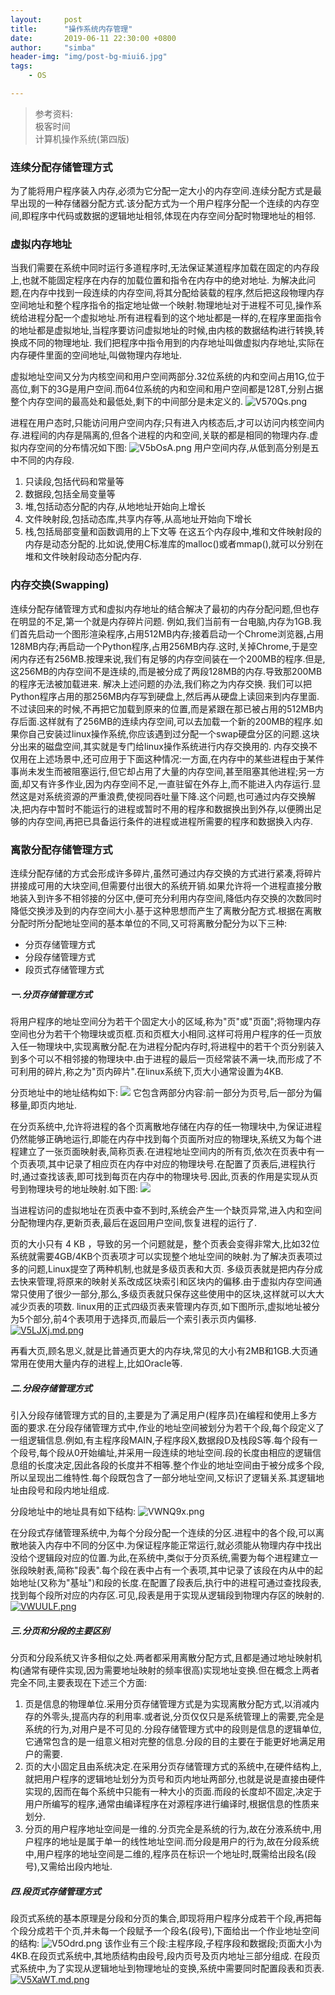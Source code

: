 ```yaml
---
layout:     post
title:      "操作系统内存管理"
date:       2019-06-11 22:30:00 +0800
author:     "simba"
header-img: "img/post-bg-miui6.jpg"
tags:
    - OS

---
```


>参考资料:<br>
>极客时间<br>
>计算机操作系统(第四版)

### 连续分配存储管理方式
为了能将用户程序装入内存,必须为它分配一定大小的内存空间.连续分配方式是最早出现的一种存储器分配方式.该分配方式为一个用户程序分配一个连续的内存空间,即程序中代码或数据的逻辑地址相邻,体现在内存空间分配时物理地址的相邻.


### 虚拟内存地址
当我们需要在系统中同时运行多道程序时,无法保证某道程序加载在固定的内存段上,也就不能固定程序在内存的加载位置和指令在内存中的绝对地址.
为解决此问题,在内存中找到一段连续的内存空间,将其分配给装载的程序,然后把这段物理内存空间地址和整个程序指令的指定地址做一个映射.物理地址对于进程不可见,操作系统给进程分配一个虚拟地址.所有进程看到的这个地址都是一样的,在程序里面指令的地址都是虚拟地址,当程序要访问虚拟地址的时候,由内核的数据结构进行转换,转换成不同的物理地址.
我们把程序中指令用到的内存地址叫做虚拟内存地址,实际在内存硬件里面的空间地址,叫做物理内存地址.

虚拟地址空间又分为内核空间和用户空间两部分.32位系统的内和空间占用1G,位于高位,剩下的3G是用户空间.而64位系统的内和空间和用户空间都是128T,分别占据整个内存空间的最高处和最低处,剩下的中间部分是未定义的.
![V570Qs.png](https://s2.ax1x.com/2019/06/14/V570Qs.png)

进程在用户态时,只能访问用户空间内存;只有进入内核态后,才可以访问内核空间内存.进程间的内存是隔离的,但各个进程的内和空间,关联的都是相同的物理内存.虚拟内存空间的分布情况如下图:
![V5bOsA.png](https://s2.ax1x.com/2019/06/14/V5bOsA.png)
用户空间内存,从低到高分别是五中不同的内存段.
1. 只读段,包括代码和常量等
2. 数据段,包括全局变量等
3. 堆,包括动态分配的内存,从地地址开始向上增长
4. 文件映射段,包括动态库,共享内存等,从高地址开始向下增长
5. 栈,包括局部变量和函数调用的上下文等
在这五个内存段中,堆和文件映射段的内存是动态分配的.比如说,使用C标准库的malloc()或者mmap(),就可以分别在堆和文件映射段动态分配内存.


### 内存交换(Swapping)
连续分配存储管理方式和虚拟内存地址的结合解决了最初的内存分配问题,但也存在明显的不足,第一个就是内存碎片问题.
例如,我们当前有一台电脑,内存为1GB.我们首先启动一个图形渲染程序,占用512MB内存;接着启动一个Chrome浏览器,占用128MB内存;再启动一个Python程序,占用256MB内存.这时,关掉Chrome,于是空闲内存还有256MB.按理来说,我们有足够的内存空间装在一个200MB的程序.但是,这256MB的内存空间不是连续的,而是被分成了两段128MB的内存.导致那200MB的程序无法被加载进来.
解决上述问题的办法,我们称之为内存交换.
我们可以把Python程序占用的那256MB内存写到硬盘上,然后再从硬盘上读回来到内存里面.不过读回来的时候,不再把它加载到原来的位置,而是紧跟在那已被占用的512MB内存后面.这样就有了256MB的连续内存空间,可以去加载一个新的200MB的程序.如果你自己安装过linux操作系统,你应该遇到过分配一个swap硬盘分区的问题.这块分出来的磁盘空间,其实就是专门给linux操作系统进行内存交换用的.
内存交换不仅用在上述场景中,还可应用于下面这种情况:一方面,在内存中的某些进程由于某件事尚未发生而被阻塞运行,但它却占用了大量的内存空间,甚至阻塞其他进程;另一方面,却又有许多作业,因为内存空间不足,一直驻留在外存上,而不能进入内存运行.显然这是对系统资源的严重浪费,使视同吞吐量下降.这个问题,也可通过内存交换解决,把内存中暂时不能运行的进程或暂时不用的程序和数据换出到外存,以便腾出足够的内存空间,再把已具备运行条件的进程或进程所需要的程序和数据换入内存.


### 离散分配存储管理方式
连续分配存储的方式会形成许多碎片,虽然可通过内存交换的方式进行紧凑,将碎片拼接成可用的大块空间,但需要付出很大的系统开销.如果允许将一个进程直接分散地装入到许多不相邻接的分区中,便可充分利用内存空间,降低内存交换的次数同时降低交换涉及到的内存空间大小.基于这种思想而产生了离散分配方式.根据在离散分配时所分配地址空间的基本单位的不同,又可将离散分配分为以下三种:
* 分页存储管理方式
* 分段存储管理方式
* 段页式存储管理方式

##### 一.分页存储管理方式
将用户程序的地址空间分为若干个固定大小的区域,称为"页"或"页面";将物理内存空间也分为若干个物理块或页框.页和页框大小相同.这样可将用户程序的任一页放入任一物理块中,实现离散分配.在为进程分配内存时,将进程中的若干个页分别装入到多个可以不相邻接的物理块中.由于进程的最后一页经常装不满一块,而形成了不可利用的碎片,称之为"页内碎片".在linux系统下,页大小通常设置为4KB.

分页地址中的地址结构如下:
![](https://s2.ax1x.com/2019/06/12/VWMfOI.png)
它包含两部分内容:前一部分为页号,后一部分为偏移量,即页内地址.

在分页系统中,允许将进程的各个页离散地存储在内存的任一物理块中,为保证进程仍然能够正确地运行,即能在内存中找到每个页面所对应的物理块,系统又为每个进程建立了一张页面映射表,简称页表.在进程地址空间内的所有页,依次在页表中有一个页表项,其中记录了相应页在内存中对应的物理块号.在配置了页表后,进程执行时,通过查找该表,即可找到每页在内存中的物理块号.因此,页表的作用是实现从页号到物理块号的地址映射.如下图:
![](https://s2.ax1x.com/2019/06/12/VW18TP.png)

当进程访问的虚拟地址在页表中查不到时,系统会产生一个缺页异常,进入内和空间分配物理内存,更新页表,最后在返回用户空间,恢复进程的运行了.

页的大小只有 4 KB ，导致的另一个问题就是，整个页表会变得非常大,比如32位系统就需要4GB/4KB个页表项才可以实现整个地址空间的映射.为了解决页表项过多的问题,Linux提空了两种机制,也就是多级页表和大页.
多级页表就是把内存分成去快来管理,将原来的映射关系改成区块索引和区块内的偏移.由于虚拟内存空间通常只使用了很少一部分,那么,多级页表就只保存这些使用中的区块,这样就可以大大减少页表的项数.
linux用的正式四级页表来管理内存页,如下图所示,虚拟地址被分为5个部分,前4个表项用于选择页,而最后一个索引表示页内偏移.
[![V5LJXj.md.png](https://s2.ax1x.com/2019/06/14/V5LJXj.md.png)](https://imgchr.com/i/V5LJXj)

再看大页,顾名思义,就是比普通页更大的内存块,常见的大小有2MB和1GB.大页通常用在使用大量内存的进程上,比如Oracle等.


##### 二.分段存储管理方式
引入分段存储管理方式的目的,主要是为了满足用户(程序员)在编程和使用上多方面的要求.在分段存储管理方式中,作业的地址空间被划分为若干个段,每个段定义了一组逻辑信息.例如,有主程序段MAIN,子程序段X,数据段D及栈段S等.每个段有一个段号,每个段从0开始编址,并采用一段连续的地址空间.段的长度由相应的逻辑信息组的长度决定,因此各段的长度并不相等.整个作业的地址空间由于被分成多个段,所以呈现出二维特性.每个段既包含了一部分地址空间,又标识了逻辑关系.其逻辑地址由段号和段内地址组成.

分段地址中的地址具有如下结构:
![VWNQ9x.png](https://s2.ax1x.com/2019/06/12/VWNQ9x.png)

在分段式存储管理系统中,为每个分段分配一个连续的分区.进程中的各个段,可以离散地装入内存中不同的分区中.为保证程序能正常运行,就必须能从物理内存中找出没给个逻辑段对应的位置.为此,在系统中,类似于分页系统,需要为每个进程建立一张段映射表,简称"段表".每个段在表中占有一个表项,其中记录了该段在内从中的起始地址(又称为"基址")和段的长度.在配置了段表后,执行中的进程可通过查找段表,找到每个段所对应的内存区.可见,段表是用于实现从逻辑段到物理内存区的映射的.
[![VWUULF.png](https://s2.ax1x.com/2019/06/12/VWUULF.png)](https://imgchr.com/i/VWUULF)


##### 三.分页和分段的主要区别
分页和分段系统又许多相似之处.两者都采用离散分配方式,且都是通过地址映射机构(通常有硬件实现,因为需要地址映射的频率很高)实现地址变换.但在概念上两者完全不同,主要表现在下述三个方面:
1. 页是信息的物理单位.采用分页存储管理方式是为实现离散分配方式,以消减内存的外零头,提高内存的利用率.或者说,分页仅仅只是系统管理上的需要,完全是系统的行为,对用户是不可见的.分段存储管理方式中的段则是信息的逻辑单位,它通常包含的是一组意义相对完整的信息.分段的目的主要在于能更好地满足用户的需要.
2. 页的大小固定且由系统决定.在采用分页存储管理方式的系统中,在硬件结构上,就把用户程序的逻辑地址划分为页号和页内地址两部分,也就是说是直接由硬件实现的,因而在每个系统中只能有一种大小的页面.而段的长度却不固定,决定于用户所编写的程序,通常由编译程序在对源程序进行编译时,根据信息的性质来划分.
3. 分页的用户程序地址空间是一维的.分页完全是系统的行为,故在分液系统中,用户程序的地址是属于单一的线性地址空间.而分段是用户的行为,故在分段系统中,用户程序的地址空间是二维的,程序员在标识一个地址时,既需给出段名(段号),又需给出段内地址.


##### 四.段页式存储管理方式
段页式系统的基本原理是分段和分页的集合,即现将用户程序分成若干个段,再把每个段分成若干个页,并未每一个段赋予一个段名(段号),下面给出一个作业地址空间的结构:
![V5Odrd.png](https://s2.ax1x.com/2019/06/14/V5Odrd.png)
该作业有三个段:主程序段,子程序段和数据段;页面大小为4KB.在段页式系统中,其地质结构由段号,段内页号及页内地址三部分组成.
在段页式系统中,为了实现从逻辑地址到物理地址的变换,系统中需要同时配置段表和页表.
[![V5XaWT.md.png](https://s2.ax1x.com/2019/06/15/V5XaWT.md.png)](https://imgchr.com/i/V5XaWT)



